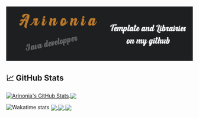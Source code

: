 [![Header](https://github.com/Arinonia/Arinonia/blob/main/readme_header.png "")](https://github.com/Arinonia)

## &#x1f4c8; GitHub Stats

<a href="https://github.com/Arinonia/Arinonia">
  <img align="center" src="https://github-readme-stats.vercel.app/api?username=Arinonia&show_icons=true&line_height=27&count_private=true&title_color=ffffff&text_color=c9cacc&icon_color=2bbc8a&bg_color=1d1f21" alt="Arinonia's GitHub Stats" />
<a href="https://github.com/Arinonia/Arinonia">
  <img align="center" src="https://github-readme-stats.vercel.app/api/top-langs/?username=Arinonia&title_color=BA792A&text_color=c9cacc&icon_color=2bbc8a&bg_color=1d1f21" />
</a>

![Wakatime stats](https://github-readme-stats.vercel.app/api/wakatime?username=@Arinonia&layout=compact&langs_count=6&title_color=BA792A&text_color=c9cacc&icon_color=2bbc8a&bg_color=1d1f21")
<a href="https://github.com/Arinonia/AriLibFX">
  <img align="center" src="https://github-readme-stats.vercel.app/api/pin/?username=Arinonia&repo=AriLibFX&title_color=ffffff&text_color=c9cacc&icon_color=2bbc8a&bg_color=1d1f21" />
</a> 
<a href="https://github.com/Arinonia/OrdinalBot-Module-Music">
  <img align="center" src="https://github-readme-stats.vercel.app/api/pin/?username=Arinonia&repo=OrdinalBot-Module-Music&title_color=ffffff&text_color=c9cacc&icon_color=2bbc8a&bg_color=1d1f21" />
</a> 
<a href="https://github.com/Arinonia/DashboardFx">
  <img align="center" src="https://github-readme-stats.vercel.app/api/pin/?username=Arinonia&repo=DashboardFx&title_color=ffffff&text_color=c9cacc&icon_color=2bbc8a&bg_color=1d1f21" />
</a> 

